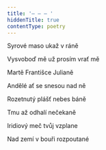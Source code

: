 ```yaml
---
title: '– – – '
hiddenTitle: true
contentType: poetry
---
```


<section>

Syrové maso ukaž v ráně

Vysvoboď mě už prosím vrať mě

Martě Františce Julianě

Andělé ať se snesou nad ně

Rozetnutý plášť nebes báně

Tmu až odhalí nečekaně

Iridiový meč tvůj vzplane

Nad zemí v bouři rozpoutané

</section>
